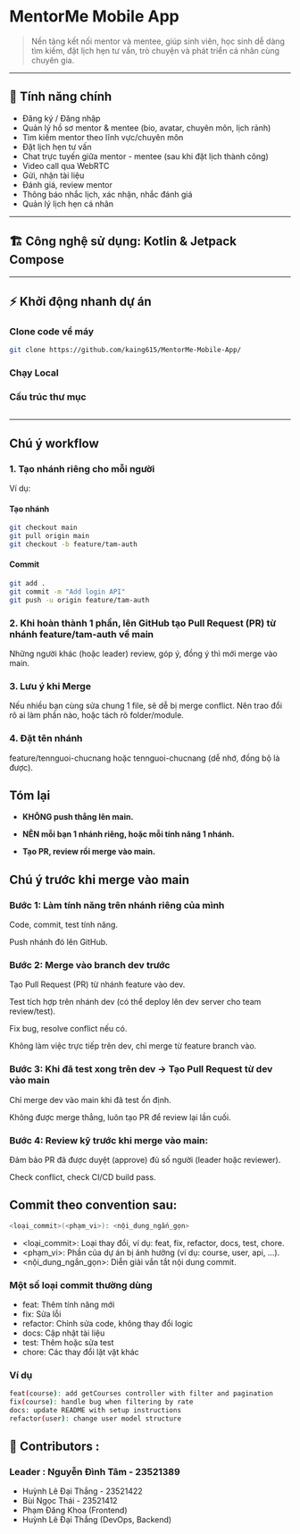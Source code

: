 # MentorMe Mobile App

> Nền tảng kết nối mentor và mentee, giúp sinh viên, học sinh dễ dàng tìm kiếm, đặt lịch hẹn tư vấn, trò chuyện và phát triển cá nhân cùng chuyên gia.

---

## 🚀 Tính năng chính

- Đăng ký / Đăng nhập
- Quản lý hồ sơ mentor & mentee (bio, avatar, chuyên môn, lịch rảnh)
- Tìm kiếm mentor theo lĩnh vực/chuyên môn
- Đặt lịch hẹn tư vấn
- Chat trực tuyến giữa mentor - mentee (sau khi đặt lịch thành công)
- Video call qua WebRTC
- Gửi, nhận tài liệu
- Đánh giá, review mentor
- Thông báo nhắc lịch, xác nhận, nhắc đánh giá
- Quản lý lịch hẹn cá nhân

---

## 🏗️ Công nghệ sử dụng: Kotlin & Jetpack Compose

---

## ⚡️ Khởi động nhanh dự án

### Clone code về máy

```bash
git clone https://github.com/kaing615/MentorMe-Mobile-App/
```

### Chạy Local

### Cấu trúc thư mục

```bash

```

---

## Chú ý workflow

### 1. Tạo nhánh riêng cho mỗi người

Ví dụ:

#### Tạo nhánh

```bash
git checkout main
git pull origin main
git checkout -b feature/tam-auth
```

#### Commit

```bash
git add .
git commit -m "Add login API"
git push -u origin feature/tam-auth
```

### 2. Khi hoàn thành 1 phần, lên GitHub tạo Pull Request (PR) từ nhánh feature/tam-auth về main

Những người khác (hoặc leader) review, góp ý, đồng ý thì mới merge vào main.

### 3. Lưu ý khi Merge

Nếu nhiều bạn cùng sửa chung 1 file, sẽ dễ bị merge conflict. Nên trao đổi rõ ai làm phần nào, hoặc tách rõ folder/module.

### 4. Đặt tên nhánh

feature/tennguoi-chucnang hoặc tennguoi-chucnang (dễ nhớ, đồng bộ là được).

## Tóm lại

- **KHÔNG push thẳng lên main.**

- **NÊN mỗi bạn 1 nhánh riêng, hoặc mỗi tính năng 1 nhánh.**

- **Tạo PR, review rồi merge vào main.**

## Chú ý trước khi merge vào main
### Bước 1: Làm tính năng trên nhánh riêng của mình
Code, commit, test tính năng.

Push nhánh đó lên GitHub.

### Bước 2: Merge vào branch dev trước
Tạo Pull Request (PR) từ nhánh feature vào dev.

Test tích hợp trên nhánh dev (có thể deploy lên dev server cho team review/test).

Fix bug, resolve conflict nếu có.

Không làm việc trực tiếp trên dev, chỉ merge từ feature branch vào.

### Bước 3: Khi đã test xong trên dev → Tạo Pull Request từ dev vào main
Chỉ merge dev vào main khi đã test ổn định.

Không được merge thẳng, luôn tạo PR để review lại lần cuối.

### Bước 4: Review kỹ trước khi merge vào main:
Đảm bảo PR đã được duyệt (approve) đủ số người (leader hoặc reviewer).

Check conflict, check CI/CD build pass.

## Commit theo convention sau:
```bash
<loại_commit>(<phạm_vi>): <nội_dung_ngắn_gọn>
```
- <loại_commit>: Loại thay đổi, ví dụ: feat, fix, refactor, docs, test, chore.
- <phạm_vi>: Phần của dự án bị ảnh hưởng (ví dụ: course, user, api, ...).
- <nội_dung_ngắn_gọn>: Diễn giải vắn tắt nội dung commit.
### Một số loại commit thường dùng
- feat: Thêm tính năng mới
- fix: Sửa lỗi
- refactor: Chỉnh sửa code, không thay đổi logic
- docs: Cập nhật tài liệu
- test: Thêm hoặc sửa test
- chore: Các thay đổi lặt vặt khác
### Ví dụ
```bash
feat(course): add getCourses controller with filter and pagination
fix(course): handle bug when filtering by rate
docs: update README with setup instructions
refactor(user): change user model structure
```

## 👥 Contributors :
### Leader : Nguyễn Đình Tâm - 23521389
- Huỳnh Lê Đại Thắng - 23521422
- Bùi Ngọc Thái - 23521412
- Phạm Đăng Khoa (Frontend)
- Huỳnh Lê Đại Thắng (DevOps, Backend)
